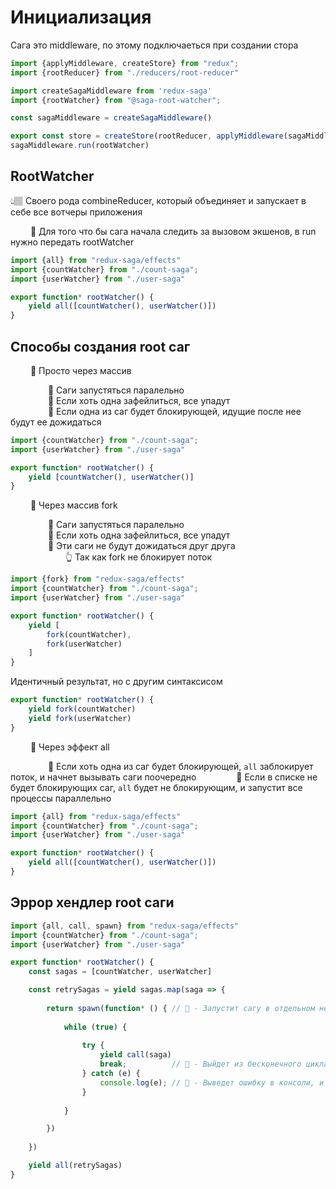 # Инициализация  
Сага это middleware, по этому подключаеться при создании стора

```typescript
import {applyMiddleware, createStore} from "redux";
import {rootReducer} from "./reducers/root-reducer"

import createSagaMiddleware from 'redux-saga'
import {rootWatcher} from "@saga-root-watcher";

const sagaMiddleware = createSagaMiddleware()

export const store = createStore(rootReducer, applyMiddleware(sagaMiddleware))
sagaMiddleware.run(rootWatcher)
```

## RootWatcher    
👆🏽 Своего рода combineReducer, который объединяет и запускает в себе все вотчеры приложения   

&emsp;&emsp; 🔹 Для того что бы сага начала следить за вызовом экшенов, в run нужно передать rootWatcher

```typescript
import {all} from "redux-saga/effects"
import {countWatcher} from "./count-saga";
import {userWatcher} from "./user-saga"

export function* rootWatcher() {
    yield all([countWatcher(), userWatcher()])
}
```

## Способы создания root саг

&emsp;&emsp; 🔹 Просто через массив  

&emsp;&emsp;&emsp;&emsp; 🎯 Саги запустяться паралельно  
&emsp;&emsp;&emsp;&emsp; 🎯 Если хоть одна зафейлиться, все упадут  
&emsp;&emsp;&emsp;&emsp; 🎯 Если одна из саг будет блокирующей, идущие после нее будут ее дожидаться  
```typescript
import {countWatcher} from "./count-saga";
import {userWatcher} from "./user-saga"

export function* rootWatcher() {
    yield [countWatcher(), userWatcher()]
}
``` 

&emsp;&emsp; 🔹 Через массив fork

&emsp;&emsp;&emsp;&emsp; 🎯 Саги запустяться паралельно  
&emsp;&emsp;&emsp;&emsp; 🎯 Если хоть одна зафейлиться, все упадут  
&emsp;&emsp;&emsp;&emsp; 🎯 Эти саги не будут дожидаться друг друга    
&emsp;&emsp;&emsp;&emsp;&emsp;&emsp; 👆 Так как fork не блокирует поток     

```typescript
import {fork} from "redux-saga/effects"
import {countWatcher} from "./count-saga";
import {userWatcher} from "./user-saga"

export function* rootWatcher() {
    yield [
        fork(countWatcher),
        fork(userWatcher)
    ]
}
``` 

Идентичный результат, но с другим синтаксисом

```typescript
export function* rootWatcher() {
    yield fork(countWatcher)
    yield fork(userWatcher)
}
```

&emsp;&emsp; 🔹 Через эффект all     

&emsp;&emsp;&emsp;&emsp; 🎯 Если хоть одна из саг будет блокирующей, `all` заблокирует поток, и начнет вызывать саги поочередно
&emsp;&emsp;&emsp;&emsp; 🎯 Если в списке не будет блокирующих саг, `all` будет не блокирующим, и запустит все процессы параллельно

```typescript
import {all} from "redux-saga/effects"
import {countWatcher} from "./count-saga";
import {userWatcher} from "./user-saga"

export function* rootWatcher() {
    yield all([countWatcher(), userWatcher()])
}
```

## Эррор хендлер root саги

```typescript
import {all, call, spawn} from "redux-saga/effects"
import {countWatcher} from "./count-saga";
import {userWatcher} from "./user-saga"

export function* rootWatcher() {
    const sagas = [countWatcher, userWatcher]

    const retrySagas = yield sagas.map(saga => {
        
        return spawn(function* () { // 🎯 - Запустит сагу в отдельном независимом потоке
            
            while (true) {
                
                try {
                    yield call(saga)
                    break;          // 🎯 - Выйдет из бесконечного цикла при успешной отработке
                } catch (e) {
                    console.log(e); // 🎯 - Выведет ошибку в консоли, и сага будет перезапущенна в бесконечном цикле
                }
                
            }

        })
        
    })

    yield all(retrySagas)
}
```